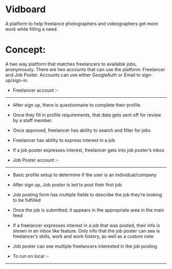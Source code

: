 Vidboard
========
A platform to help freelance photographers and videographers get more work while
filling a need.

Concept:
========
A two way platform that matches freelancers to available jobs, anonymously. There are
two accounts that can use the platform: Freelancer and Job Poster. Accounts can
use either GoogleAuth or Email to sign-up/sign-in.

- Freelancer account :- 
------------------------
- After sign up, there is questionnaire to complete their profile.
- Once they fill in profile requirements, that data gets sent off for review by a
staff member.
- Once approved, freelancer has ability to search and filter for jobs
- Freelancer has ability to express interest in a job
- If a job poster expresses interest, freelancer gets into job poster’s inbox

- Job Poster account :-
------------------------
- Basic profile setup to determine if the user is an individual/company
- After sign up, Job poster is led to post their first job
- Job posting form has multiple fields to describe the job they’re looking to
be fulfilled
- Once the job is submitted, it appears in the appropriate area in the main
feed
- If a freelancer expresses interest in a job that was posted, their info is
shown in an inbox like feature. Only info that the job poster can see is
freelancer’s skills, work and work history, as well as a custom note
- Job poster can see multiple freelancers interested in the job posting

- To run on local :-
--------------------
